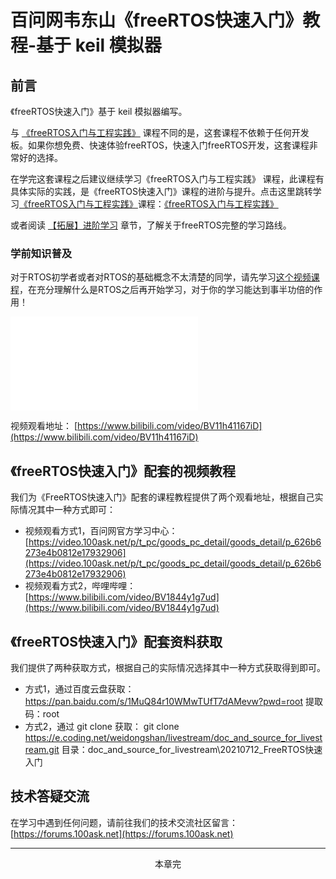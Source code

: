 # 百问网韦东山《freeRTOS快速入门》教程-基于 keil 模拟器

## 前言

《freeRTOS快速入门》基于 keil 模拟器编写。

与 [《freeRTOS入门与工程实践》](../DShanMCU-F103/README.md) 课程不同的是，这套课程不依赖于任何开发板。如果你想免费、快速体验freeRTOS，快速入门freeRTOS开发，这套课程非常好的选择。

在学完这套课程之后建议继续学习《freeRTOS入门与工程实践》 课程，此课程有具体实际的实践，是《freeRTOS快速入门》课程的进阶与提升。点击这里跳转学习[《freeRTOS入门与工程实践》](../DShanMCU-F103/README.md)课程：[《freeRTOS入门与工程实践》](../DShanMCU-F103/README.md)

或者阅读 [【拓展】进阶学习](./chapter14.md) 章节，了解关于freeRTOS完整的学习路线。

### 学前知识普及

对于RTOS初学者或者对RTOS的基础概念不太清楚的同学，请先学习[这个视频课程](https://www.bilibili.com/video/BV11h41167iD)，在充分理解什么是RTOS之后再开始学习，对于你的学习能达到事半功倍的作用！

<iframe src="//player.bilibili.com/player.html?aid=206670748&bvid=BV11h41167iD&cid=370140179&p=1" scrolling="no" border="0" frameborder="no" framespacing="0" allowfullscreen="true"> </iframe>

视频观看地址： [https://www.bilibili.com/video/BV11h41167iD](https://www.bilibili.com/video/BV11h41167iD)

## 《freeRTOS快速入门》配套的视频教程

我们为《FreeRTOS快速入门》配套的课程教程提供了两个观看地址，根据自己实际情况其中一种方式即可：

- 视频观看方式1，百问网官方学习中心：[https://video.100ask.net/p/t_pc/goods_pc_detail/goods_detail/p_626b6273e4b0812e17932906](https://video.100ask.net/p/t_pc/goods_pc_detail/goods_detail/p_626b6273e4b0812e17932906)
- 视频观看方式2，哔哩哔哩：[https://www.bilibili.com/video/BV1844y1g7ud](https://www.bilibili.com/video/BV1844y1g7ud)

## 《freeRTOS快速入门》配套资料获取

我们提供了两种获取方式，根据自己的实际情况选择其中一种方式获取得到即可。

- 方式1，通过百度云盘获取： https://pan.baidu.com/s/1MuQ84r10WMwTUfT7dAMevw?pwd=root  提取码：root
- 方式2，通过 git clone 获取： git clone https://e.coding.net/weidongshan/livestream/doc_and_source_for_livestream.git  目录：doc_and_source_for_livestream\20210712_FreeRTOS快速入门


## 技术答疑交流

在学习中遇到任何问题，请前往我们的技术交流社区留言： [https://forums.100ask.net](https://forums.100ask.net)


---
<center>本章完</center>



